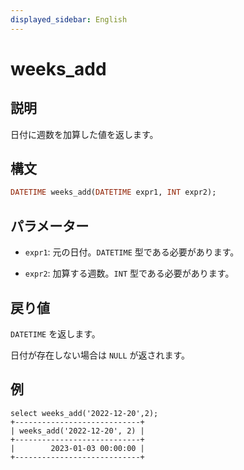 ```yaml
---
displayed_sidebar: English
---
```


# weeks_add

## 説明

日付に週数を加算した値を返します。

## 構文

```Haskell
DATETIME weeks_add(DATETIME expr1, INT expr2);
```

## パラメーター

- `expr1`: 元の日付。`DATETIME` 型である必要があります。

- `expr2`: 加算する週数。`INT` 型である必要があります。

## 戻り値

`DATETIME` を返します。

日付が存在しない場合は `NULL` が返されます。

## 例

```Plain
select weeks_add('2022-12-20',2);
+----------------------------+
| weeks_add('2022-12-20', 2) |
+----------------------------+
|        2023-01-03 00:00:00 |
+----------------------------+
```
